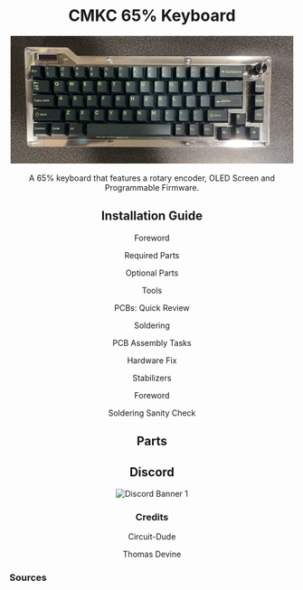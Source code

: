<h1 align = "center"> CMKC 65% Keyboard</h1>

<p align = "center">
    <img src="Docs/Images/cmkc-keyboard1.jpg" width="500">
</p>

<p align = "center">
    A 65% keyboard that features a rotary encoder, OLED Screen and Programmable Firmware.
</p>


<h2 align = "center">
    <a src = "Docs/">Installation Guide</a>
</h2>

<div align = "center">
    <p>
        <a src="https://thomasdevine01.github.io/cmkc-keyboard/Docs/#foreword">Foreword</a>
    </p>
    <p>
        <a src="https://thomasdevine01.github.io/cmkc-keyboard/Docs/#required-parts">Required Parts</a>
    </p>
    <p>
        <a src="https://thomasdevine01.github.io/cmkc-keyboard/Docs/#optional-parts">Optional Parts</a>
    </p>
    <p>
        <a src="https://thomasdevine01.github.io/cmkc-keyboard/Docs/#tools">Tools</a>
    </p>
    <p>
        <a src="https://thomasdevine01.github.io/cmkc-keyboard/Docs/#pcbs-quick-review">PCBs: Quick Review</a>
    </p>
    <p>
        <a src="https://thomasdevine01.github.io/cmkc-keyboard/Docs/#soldering-quick-review)">Soldering</a>
    </p>
    <p>
        <a src="https://thomasdevine01.github.io/cmkc-keyboard/Docs/#pcb-assembly-tasks">PCB Assembly Tasks</a>
    </p>
    <p>
        <a src="https://thomasdevine01.github.io/cmkc-keyboard/Docs/#hardware-fix---tying-pin-9-to-pin-4">Hardware Fix</a>
    </p>
    <p>
        <a src="https://thomasdevine01.github.io/cmkc-keyboard/Docs/#stabilizers">Stabilizers</a>
    </p>
    <p>
        <a src="https://thomasdevine01.github.io/cmkc-keyboard/Docs/#foreword">Foreword</a>
    </p>
    <p>
        <a src="https://thomasdevine01.github.io/cmkc-keyboard/Docs/#soldering-sanity-check">Soldering Sanity Check</a>
    </p>
    

</div>

<h2 align = "center">
    <a src = "Docs/">Parts</a>
</h2>
<h2 align = "center">
    <a src = "https://discord.gg/PEPvhkmjvg">Discord</a>
</h2>
  
<p align = "center">
    <img src="https://discordapp.com/api/guilds/1065358556045529160/widget.png?style=banner1" alt="Discord Banner 1"/>
</p>

<div>
    <h3 align = "center">Credits</h3>
    <div align = "center">
        <p> Circuit-Dude </p>
        <p> Thomas Devine </p>
    </ul>
</div>
<h3 align = "center'>
    <a src = "Docs/Sources">Sources</a>
</h3>
